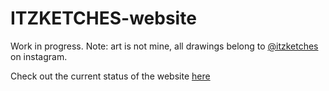 # ITZKETCHES-website
<p>Work in progress. Note: art is not mine, all drawings belong to <a href "https://www.instagram.com/itzketches/">@itzketches</a> on instagram.</p>
<p>Check out the current status of the website <a href="https://lilyxmeng.github.io/itzketches/">here</a></p>
